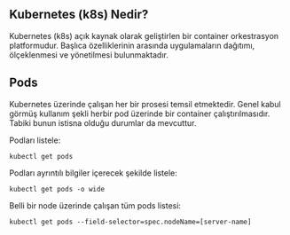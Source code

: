 ## Kubernetes (k8s) Nedir?

Kubernetes (k8s) açık kaynak olarak geliştirlen bir container orkestrasyon platformudur. Başlıca özelliklerinin arasında uygulamaların dağıtımı, ölçeklenmesi ve yönetilmesi bulunmaktadır. 

## Pods
Kubernetes üzerinde çalışan her bir prosesi temsil etmektedir. Genel kabul görmüş kullanım şekli herbir pod üzerinde bir container çalıştırılmasıdır. Tabiki bunun istisna olduğu durumlar da mevcuttur.

Podları listele:
```
kubectl get pods
```
Podları ayrıntılı bilgiler içerecek şekilde listele:
```
kubectl get pods -o wide
```
Belli bir node üzerinde çalışan tüm pods listesi:

```
kubectl get pods --field-selector=spec.nodeName=[server-name]
```
